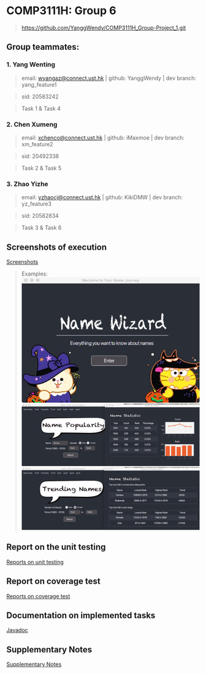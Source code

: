 # COMP3111H: Group 6

> https://github.com/YanggWendy/COMP3111H_Group-Project_1.git

## Group teammates:

### 1. Yang Wenting


> email:  wyangaz@connect.ust.hk | github: YanggWendy | dev branch: yang_feature1

> sid: 20583242

> Task 1 & Task 4

### 2. Chen Xumeng

> email: xchenco@connect.ust.hk | github: iMaxmoe | dev branch: xm_feature2

> sid: 20492338

> Task 2 & Task 5

### 3. Zhao Yizhe

> email: yzhaocj@connect.ust.hk | github: KikiDMW | dev branch: yz_feature3

> sid: 20582834

> Task 3 & Task 6

## Screenshots of execution
[Screenshots](https://github.com/YanggWendy/COMP3111H_Group-Project_1/tree/master/screenshots)

> Examples:
![image](https://github.com/YanggWendy/COMP3111H_Group-Project_1/blob/master/screenshots/1.jpg)
![image](https://github.com/YanggWendy/COMP3111H_Group-Project_1/blob/master/screenshots/3.jpg)
![image](https://github.com/YanggWendy/COMP3111H_Group-Project_1/blob/master/screenshots/4.jpg)

## Report on the unit testing
[Reports on unit testing](https://github.com/YanggWendy/COMP3111H_Group-Project_1/tree/master/test%20report/test)

## Report on coverage test
[Reports on coverage test](https://github.com/YanggWendy/COMP3111H_Group-Project_1/tree/master/test%20report/jacocoHTML)

## Documentation on implemented tasks
[Javadoc](https://github.com/YanggWendy/COMP3111H_Group-Project_1/tree/master/javadoc)

## Supplementary Notes
[Supplementary Notes](https://github.com/YanggWendy/COMP3111H_Group-Project_1/blob/master/Supplementary%20Notes.pdf)
